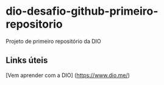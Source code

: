 # dio-desafio-github-primeiro-repositorio
Projeto de primeiro repositório da DIO
## Links úteis
[Vem aprender com a DIO] (https://www.dio.me/)
